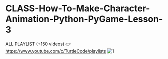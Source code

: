 # CLASS-How-To-Make-Character-Animation-Python-PyGame-Lesson-3
ALL PLAYLIST (+150 videos) 👉 https://www.youtube.com/c/TurtleCode/playlists
![1](https://user-images.githubusercontent.com/85156399/172400636-6fd3f781-7cad-4477-a1d0-b3f3c2216323.png)



